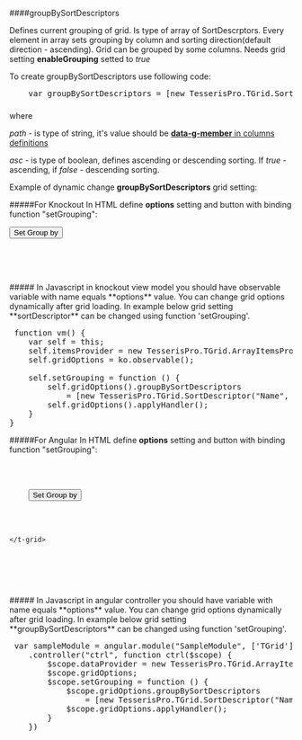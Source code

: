 ﻿####groupBySortDescriptors

Defines current grouping of grid. Is type of array of SortDescrptors.
Every element in array sets grouping by column and sorting direction(default direction - ascending). 
Grid can be grouped by some columns. Needs grid setting **enableGrouping** setted to *true*

To create groupBySortDescriptors use following code:

<!--Start the highlighter-->
<pre class="brush: js">
	var groupBySortDescriptors = [new TesserisPro.TGrid.SortDescriptor(path, asc)];
</pre>
#####
where 

*path*  - is type of string, it's value should be [**data-g-member** in columns definitions](#!/ColumnsDefinitions/data-g-member)

*asc* - is type of boolean, defines ascending or descending sorting. If *true* - ascending, if *false* - descending sorting.

Example of dynamic change **groupBySortDescriptors** grid setting:

#####For Knockout
In HTML define **options** setting and button with binding function "setGrouping":

<pre class="brush: html">
<input type="button" value="Set Group by" data-bind="click: setGrouping"/>
<div data-bind="tgrid:{provider:itemsProvider, options:gridOptions, enableGrouping:true}">
	<script type="text/html">
        <column  data-g-member="Name"> 
        </column>
	</script>
</div>
</pre>
#####
In Javascript in knockout view model you should have observable variable with name equals **options** value. 
You can change grid options dynamically after grid loading. In example below grid setting **sortDescriptor**
can be changed using function 'setGrouping'.

<pre class="brush: js">
 function vm() {
    var self = this;
    self.itemsProvider = new TesserisPro.TGrid.ArrayItemsProvider(items);
    self.gridOptions = ko.observable();

    self.setGrouping = function () {
        self.gridOptions().groupBySortDescriptors 
		    = [new TesserisPro.TGrid.SortDescriptor("Name", true)];
        self.gridOptions().applyHandler();
	}
}
</pre>

#####For Angular
In HTML define **options** setting and button with binding function "setGrouping":
<pre class="brush: html">
<div ng-app="SampleModule">
  <div ng-controller="ctrl">
	<input type="button" value="Set Group by" ng-click="setGrouping();"/>
	<t-grid provider="dataProvider" options="gridOptions" enablegrouping="true">
		<script type="text/html">
            <column  data-g-member="Name"> 
            </column>
		</script>
	</t-grid>
  </div>
</div>
</pre>
#####
In Javascript in angular controller you should have variable with name equals **options** value. 
You can change grid options dynamically after grid loading. In example below grid setting **groupBySortDescriptors**
can be changed using function 'setGrouping'.

<pre class="brush:js">
 var sampleModule = angular.module("SampleModule", ['TGrid'])
    .controller("ctrl", function ctrl($scope) {
        $scope.dataProvider = new TesserisPro.TGrid.ArrayItemsProvider(items);
        $scope.gridOptions;
		$scope.setGrouping = function () {
            $scope.gridOptions.groupBySortDescriptors 
			    = [new TesserisPro.TGrid.SortDescriptor("Name", true)];
            $scope.gridOptions.applyHandler();
		}
	})
</pre>

#####

<script type="text/javascript">
    SyntaxHighlighter.highlight();
</script>